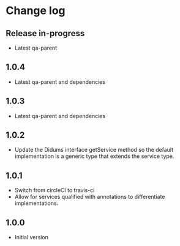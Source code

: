 # Change log

## Release in-progress

* Latest qa-parent

## 1.0.4

* Latest qa-parent and dependencies

## 1.0.3

* Latest qa-parent and dependencies

## 1.0.2

* Update the Didums interface getService method so the default implementation is a generic type that extends the service type.

## 1.0.1

* Switch from circleCI to travis-ci
* Allow for services qualified with annotations to differentiate implementations.

## 1.0.0

* Initial version
